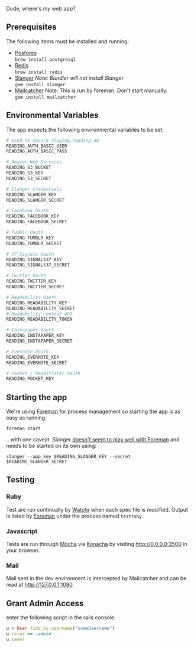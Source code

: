 Dude, where's my web app?

## Prerequisites

The following items must be installed and running:

* [Postgres](http://www.postgresql.org/)  
  `brew install postgresql`
* [Redis](http://redis.io/)  
  `brew install redis`
* [Slanger](https://github.com/stevegraham/slanger)
  *Note: Bundler will not install Slanger*  
  `gem install slanger`
* [Mailcatcher](http://mailcatcher.me)
  Note: This is run by foreman. Don't start manually.  
  `gem install mailcatcher`

## Environmental Variables

The app expects the following environmental variables to be set:

```bash
# Used to secure staging.reading.am
READING_AUTH_BASIC_USER
READING_AUTH_BASIC_PASS

# Amazon Web Services
READING_S3_BUCKET
READING_S3_KEY
READING_S3_SECRET

# Slanger Credentials
READING_SLANGER_KEY
READING_SLANGER_SECRET

# Facebook Oauth
READING_FACEBOOK_KEY
READING_FACEBOOK_SECRET

# Tumblr Oauth
READING_TUMBLR_KEY
READING_TUMBLR_SECRET

# 37 Signals Oauth
READING_SIGNALS37_KEY
READING_SIGNALS37_SECRET

# Twitter Oauth
READING_TWITTER_KEY
READING_TWITTER_SECRET

# Readability Oauth
READING_READABILITY_KEY
READING_READABILITY_SECRET
# Readability Content API
READING_READABILITY_TOKEN

# Instapaper Oauth
READING_INSTAPAPER_KEY
READING_INSTAPAPER_SECRET

# Evernote Oauth
READING_EVERNOTE_KEY
READING_EVERNOTE_SECRET

# Pocket / Readitlater Oauth
READING_POCKET_KEY
```

## Starting the app

We're using [Foreman](https://github.com/ddollar/foreman) for
process management so starting the app is as easy as running:

`foreman start`

...with one caveat. Slanger [doesn't seem to play well with Foreman](https://github.com/stevegraham/slanger/issues/77)
and needs to be started on its own using:

`slanger --app_key $READING_SLANGER_KEY --secret $READING_SLANGER_SECRET`

## Testing

### Ruby

Test are run continually by [Watchr](https://github.com/mynyml/watchr)
when each spec file is modified. Output is listed by [Foreman](https://github.com/ddollar/foreman)
under the process named `testruby`.

### Javascript

Tests are run through [Mocha](http://visionmedia.github.com/mocha/)
via [Konacha](https://github.com/jfirebaugh/konacha) by visiting
<http://0.0.0.0:3500> in your browser.

### Mail

Mail sent in the dev environment is intercepted by Mailcatcher
and can be read at <http://127.0.0.1:1080>

## Grant Admin Access
enter the following script in the rails console:
```ruby
u = User.find_by_username("someUsername")
u.roles << :admin
u.save!
```
